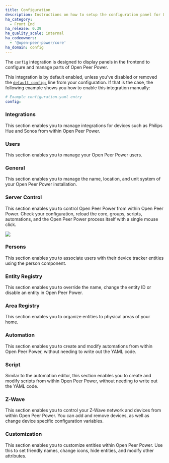 ```yaml
---
title: Configuration
description: Instructions on how to setup the configuration panel for Open Peer Power.
ha_category:
  - Front End
ha_release: 0.39
ha_quality_scale: internal
ha_codeowners:
  - '@open-peer-power/core'
ha_domain: config
---
```


The `config` integration is designed to display panels in the frontend to configure and manage parts of Open Peer Power.

This integration is by default enabled, unless you've disabled or removed the [`default_config:`](https://www.openpeerpower.io/integrations/default_config/) line from your configuration. If that is the case, the following example shows you how to enable this integration manually:

```yaml
# Example configuration.yaml entry
config:
```

### Integrations

This section enables you to manage integrations for devices such as Philips Hue and Sonos from within Open Peer Power.

### Users

This section enables you to manage your Open Peer Power users.

### General

This section enables you to manage the name, location, and unit system of your Open Peer Power installation.

### Server Control

This section enables you to control Open Peer Power from within Open Peer Power. Check your configuration, reload the core, groups, scripts, automations, and the Open Peer Power process itself with a single mouse click.

<p class='img'>
  <img src='{{site_root}}/images/screenshots/server-management.png' />
</p>

### Persons

This section enables you to associate users with their device tracker entities using the person component.

### Entity Registry

This section enables you to override the name, change the entity ID or disable an entity in Open Peer Power.

### Area Registry

This section enables you to organize entities to physical areas of your home.

### Automation

This section enables you to create and modify automations from within Open Peer Power, without needing to write out the YAML code.

### Script

Similar to the automation editor, this section enables you to create and modify scripts from within Open Peer Power, without needing to write out the YAML code.

### Z-Wave

This section enables you to control your Z-Wave network and devices from within Open Peer Power. You can add and remove devices, as well as change device specific configuration variables.

### Customization

This section enables you to customize entities within Open Peer Power. Use this to set friendly names, change icons, hide entities, and modify other attributes.
